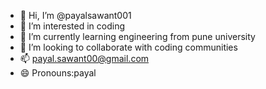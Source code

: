 - 👋 Hi, I’m @payalsawant001
- 👀 I’m interested in coding
- 🌱 I’m currently learning engineering from pune university
- 💞️ I’m looking to collaborate with coding communities
- 📫 payal.sawant00@gmail.com
- 😄 Pronouns:payal


<!---
payalsawant001/payalsawant001 is a ✨ special ✨ repository because its `README.md` (this file) appears on your GitHub profile.
You can click the Preview link to take a look at your changes.
--->
